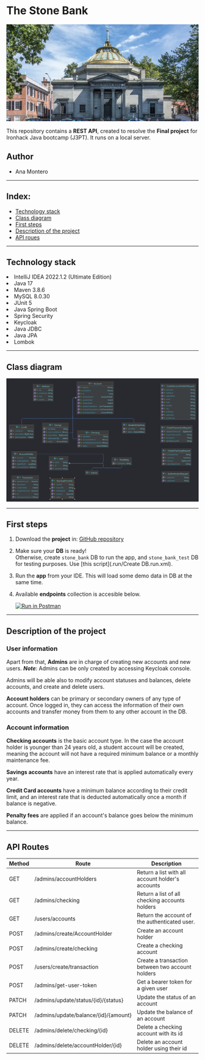 # The Stone Bank

![The StoneBank](img/TheStoneBank.jpg?raw=true "The StoneBank")

This repository contains a **REST API**, created to resolve the **Final project** for Ironhack Java bootcamp (J3PT). 
It runs on a local server.

## Author
- Ana Montero

***

## Index:
- [Technology stack](#first-steps)
- [Class diagram](#class-diagram)
- [First steps](#first-steps)
- [Description of the project](#description-of-the-project)
- [API roues](#api-routes)


***

## Technology stack

<li>IntelliJ IDEA 2022.1.2 (Ultimate Edition)</li>
<li>Java 17</li>
<li>Maven 3.8.6</li>
<li>MySQL 8.0.30</li>
<li>JUnit 5</li>
<li>Java Spring Boot</li>
<li>Spring Security</li>
<li>Keycloak</li>
<li>Java JDBC</li>
<li>Java JPA</li>
<li>Lombok</li>

***

## Class diagram

![Class diagram](img/classDiagaram.png?raw=true "Class diagram")

***

## First steps
1. Download the **project** in: [GitHub repository](https://github.com/J3-PT-Java-Bootcamp/AnaMontero-IronBank)

2. Make sure your **DB** is ready! <br/>
   Otherwise, create `stone_bank` DB to run the app, and `stone_bank_test` DB for testing purposes.
   Use [this script](.run/Create DB.run.xml).

4. Run the **app** from your IDE. This will load some demo data in DB at the same time. <br/>
 
5. Available **endpoints** collection is accesible below. <br/>

   [![Run in Postman](https://run.pstmn.io/button.svg)](https://www.getpostman.com/collections/8ff1de0bd0033e94352f)

***

## Description of the project

### User information
Apart from that, **Admins** are in charge of creating new accounts and new users. **_Note_**: Admins can be only created by accessing Keycloak console.

Admins will be able also to modify account statuses and balances, delete accounts, and create and delete users.

**Account holders** can be primary or secondary owners of any type of account.
Once logged in, they can access the information of their own accounts and transfer money from them to any other account in the DB.

### Account information

**Checking accounts** is the basic account type. In the case the account holder is younger than 24 years old, a student account will be created, meaning the account will not have a required minimum balance or a monthly maintenance fee.

**Savings accounts** have an interest rate that is applied automatically every year.

**Credit Card accounts** have a minimum balance according to their credit limit, and an interest rate that is deducted automatically once a month if balance is negative.

**Penalty fees** are applied if an account's balance goes below the minimum balance.

***

## API Routes

| Method | Route                                | Description                                      |
|--------|--------------------------------------|--------------------------------------------------|
| GET    | /admins/accountHolders               | Return a list with all account holder's accounts |
| GET    | /admins/checking                     | Return a list of all checking accounts holders   |
| GET    | /users/accounts                      | Return the account of the authenticated user.    |
| POST   | /admins/create/AccountHolder         | Create an account holder                         |
| POST   | /admins/create/checking              | Create a checking account                        |
| POST   | /users/create/transaction            | Create a transaction between two account holders |
| POST   | /admins/get-user-token               | Get a bearer token for a given user              |
| PATCH  | /admins/update/status/{id}/{status}  | Update the status of an account                  |
| PATCH  | /admins/update/balance/{id}/{amount} | Update the balance of an account                 |
| DELETE | /admins/delete/checking/{id}         | Delete a checking account with its id            |
| DELETE | /admins/delete/accountHolder/{id}    | Delete an account holder using their id          |